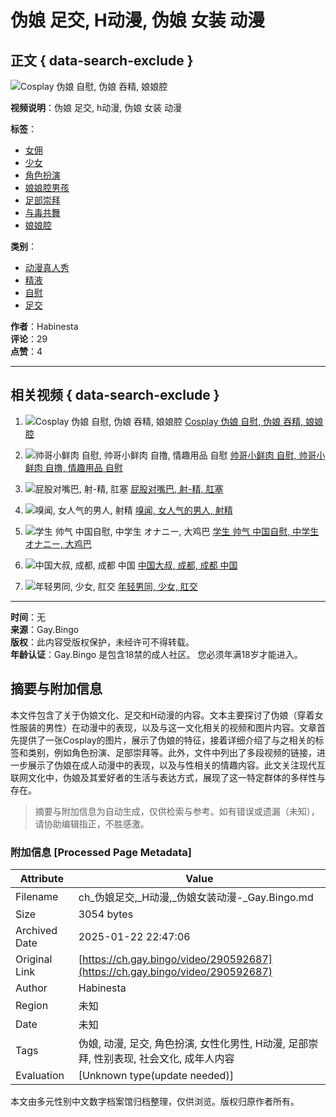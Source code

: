 # 伪娘 足交, H动漫, 伪娘 女装 动漫

## 正文 { data-search-exclude }


![Cosplay 伪娘 自慰, 伪娘 吞精, 娘娘腔](https://nlt01.gay.bingo/3/8/8/388f0e03217ab2dbfe3d69dbf4e40915/thumbs/480x270/1.webp)

**视频说明**：伪娘 足交, h动漫, 伪娘 女装 动漫

**标签**：
- [女佣](/tag/%E5%A5%B3%E4%BD%A3)
- [少女](/tag/%E5%B0%91%E5%A5%B3)
- [角色扮演](/tag/%E8%A7%92%E8%89%B2%E6%89%AE%E6%BC%94)
- [娘娘腔男孩](/tag/%E5%A8%98%E5%A8%98%E8%85%94%E7%94%B7%E5%AD%A9)
- [足部崇拜](/tag/%E8%B6%B3%E9%83%A8%E5%B4%87%E6%8B%9C)
- [与毒共舞](/tag/%E4%B8%8E%E6%AF%92%E5%85%B1%E8%88%9E)
- [娘娘腔](/tag/%E5%A8%98%E5%A8%98%E8%85%94)

**类别**：
- [动漫真人秀](/categories/cosplay)
- [精液](/categories/cum)
- [自慰](/categories/masturbation)
- [足交](/categories/feet)

**作者**：Habinesta  
**评论**：29  
**点赞**：4  

---

## 相关视频 { data-search-exclude }

1. ![Cosplay 伪娘 自慰, 伪娘 吞精, 娘娘腔](https://nlt01.gay.bingo/3/8/8/388f0e03217ab2dbfe3d69dbf4e40915/thumbs/480x270/1.webp) [Cosplay 伪娘 自慰, 伪娘 吞精, 娘娘腔](https://nlt01.gay.bingo/video/311908443 "Cosplay 伪娘 自慰, 伪娘 吞精, 娘娘腔")
   
2. ![帅哥小鲜肉 自慰, 帅哥小鲜肉 自撸, 情趣用品 自慰](https://nlt01.gay.bingo/d/1/2/d1201d5091f07c1d2578185c325584da/thumbs/480x270/1.webp) [帅哥小鲜肉 自慰, 帅哥小鲜肉 自撸, 情趣用品 自慰](https://nlt01.gay.bingo/video/290592764 "帅哥小鲜肉 自慰, 帅哥小鲜肉 自撸, 情趣用品 自慰")

3. ![屁股对嘴巴, 射-精, 肛塞](https://nlt01.gay.bingo/e/0/0/e003f52a4611808db3ee51e88ad3563b/thumbs/480x270/2.jpeg) [屁股对嘴巴, 射-精, 肛塞](https://nlt01.gay.bingo/video/191331448 "屁股对嘴巴, 射-精, 肛塞")

4. ![嗅闻, 女人气的男人, 射精](https://nlt05.gay.bingo/5/5/5/5559b24cab8cecb857ce71acdd15d45f/thumbs/480x270/2.jpeg) [嗅闻, 女人气的男人, 射精](https://nlt05.gay.bingo/video/167350260 "嗅闻, 女人气的男人, 射精")

5. ![学生 帅气 中国自慰, 中学生 オナニー, 大鸡巴](https://nlt01.gay.bingo/9/b/6/9b667102863f208109c337c357d39052/thumbs/480x270/1.jpeg) [学生 帅气 中国自慰, 中学生 オナニー, 大鸡巴](https://nlt01.gay.bingo/video/261034928 "学生 帅气 中国自慰, 中学生 オナニー, 大鸡巴")

6. ![中国大叔, 成都, 成都 中国](https://nlt01.gay.bingo/3/a/4/3a4ebf65528f6e1b1b93b68ef1913738/thumbs/480x270/1.jpeg) [中国大叔, 成都, 成都 中国](https://nlt01.gay.bingo/video/189118699 "中国大叔, 成都, 成都 中国")

7. ![年轻男同, 少女, 肛交](https://nlt05.gay.bingo/3/5/6/3563b9c525691f9a577121fc978312a4/thumbs/480x270/1.jpeg) [年轻男同, 少女, 肛交](https://nlt05.gay.bingo/video/329875546 "年轻男同, 少女, 肛交")

---

**时间**：无  
**来源**：Gay.Bingo  
**版权**：此内容受版权保护，未经许可不得转载。  
**年龄认证**：Gay.Bingo 是包含18禁的成人社区。 您必须年满18岁才能进入。
<!-- tcd_original_link https://ch.gay.bingo/video/290592687 -->


## 摘要与附加信息

<!-- tcd_abstract -->
本文件包含了关于伪娘文化、足交和H动漫的内容。文本主要探讨了伪娘（穿着女性服装的男性）在动漫中的表现，以及与这一文化相关的视频和图片内容。文章首先提供了一张Cosplay的图片，展示了伪娘的特征，接着详细介绍了与之相关的标签和类别，例如角色扮演、足部崇拜等。此外，文件中列出了多段视频的链接，进一步展示了伪娘在成人动漫中的表现，以及与性相关的情趣内容。此文关注现代互联网文化中，伪娘及其爱好者的生活与表达方式，展现了这一特定群体的多样性与存在。
<!-- tcd_abstract_end -->

> 摘要与附加信息为自动生成，仅供检索与参考。如有错误或遗漏（未知），请协助编辑指正，不胜感激。

### 附加信息 [Processed Page Metadata]

| Attribute       | Value                                  |
|-----------------|----------------------------------------|
| Filename        | ch_伪娘足交,_H动漫,_伪娘女装动漫-_Gay.Bingo.md                             |
| Size            | 3054 bytes                           |
| Archived Date   | 2025-01-22 22:47:06                             |
| Original Link   | [https://ch.gay.bingo/video/290592687](https://ch.gay.bingo/video/290592687)                       |
| Author          | Habinesta                               |
| Region          | 未知                               |
| Date            | 未知                                 |
| Tags            | 伪娘, 动漫, 足交, 角色扮演, 女性化男性, H动漫, 足部崇拜, 性别表现, 社会文化, 成年人内容                                 |
| Evaluation            | [Unknown type(update needed)]                                 |
<!-- tcd_table_end -->

本文由多元性别中文数字档案馆归档整理，仅供浏览。版权归原作者所有。
